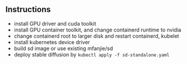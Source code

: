 ## Instructions
- install GPU driver and cuda toolkit
- install GPU container toolkit, and change containerd runtime to nvidia
- change containerd root to larger disk and restart containerd, kubelet 
- install kubernetes device driver
- build sd image or use existing mfanjie/sd
- deploy stable diffusion by `kubectl apply -f sd-standalone.yaml`